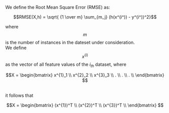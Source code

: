 
We define the Root Mean Square Error (RMSE) as:

$$RMSE(X,h) = \sqrt{ {1 \over m}     \sum_{m_j} (h(x^(i^)) - y^(i^))^2}$$

where $$m$$ is the number of instances in the dateset under consideration. <br> We define $$x^{(i)}$$ as the vector of all feature values of the $i_{th}$ dataset, where

$$X = \begin{bmatrix}
   x^{1}_1 \\
   x^{2}_2 \\
   x^{3}_3 \\
   .       \\
   .       \\
   .       \\
   \end{bmatrix}
$$

<br>
it follows that

$$X = \begin{bmatrix}
   (x^{1})^T \\
   (x^{2})^T \\
   (x^{3})^T \\
   \end{bmatrix}
$$

